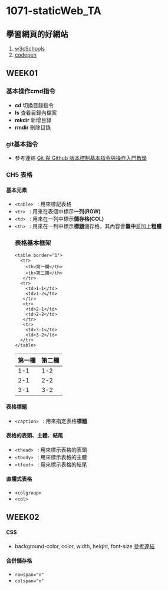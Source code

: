 # 1071-staticWeb_TA
## 學習網頁的好網站
1. [w3cSchools]
2. [codepen]
## WEEK01
### 基本操作cmd指令
* **cd** 切換目錄指令
* **ls** 查看目錄內檔案
* **mkdir** 新增目錄
* **rmdir** 刪除目錄
### git基本指令
* 參考連結 [Git 與 Github 版本控制基本指令與操作入門教學]

### CH5 表格
#### 基本元素
* `<table> ` : 用來標記表格
* `<tr> ` : 用來在表個中標示**一列(ROW)**
* `<td> ` : 用來在一列中標示**儲存格(COL)**
* `<th> ` : 用來在一列中標示**標題**儲存格，其內容會**置中**並加上**粗體**
  ### 表格基本框架
  ```
  <table border="1">
    <tr>
      <th>第一欄</th>
      <th>第二攔</th>
     </tr>
    <tr>
      <td>1-1</td>
      <td>1-2</td>
     </tr>
     <tr>
      <td>2-1</td>
      <td>2-2</td>
     </tr>
     <tr>
      <td>3-1</td>
      <td>3-2</td>
    </tr>
  </table>
  ```
  |第一欄|第二欄|
  |-----|-----|
  | 1-1 | 1-2 |
  | 2-1 | 2-2 |
  | 3-1 | 3-2 |
 
#### 表格標題
* `<caption> ` : 用來指定表格**標題**

#### 表格的表頭、主體、結尾
* `<thead> ` : 用來標示表格的表頭
* `<tbody> ` : 用來標示表格的主體
* `<tfoot> ` : 用來標示表格的結尾

#### 直欄式表格
* `<colgroup>`
* `<col>`

## WEEK02

#### CSS
*  background-color, color, width, height, font-size [參考連結]
#### 合併儲存格
* `rowspan="n"`
* `colspan="n"`



[Git 與 Github 版本控制基本指令與操作入門教學]: https://blog.techbridge.cc/2018/01/17/learning-programming-and-coding-with-python-git-and-github-tutorial/
[w3cSchools]: https://www.w3schools.com/html/default.asp
[codepen]: https://codepen.io/
[參考連結]: https://www.w3schools.com/cssref/css_colors.asp
